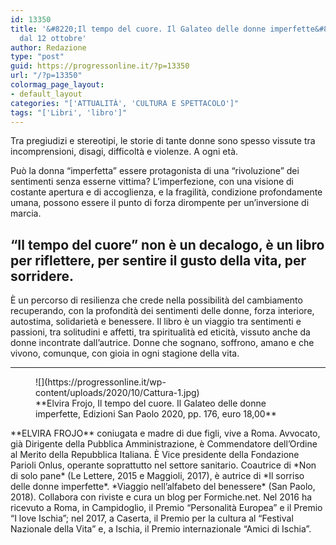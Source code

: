 ```yaml
---
id: 13350
title: '&#8220;Il tempo del cuore. Il Galateo delle donne imperfette&#8221; in libreria
  dal 12 ottobre'
author: Redazione
type: "post"
guid: https://progressonline.it/?p=13350
url: "/?p=13350"
colormag_page_layout:
- default_layout
categories: "['ATTUALITÀ', 'CULTURA E SPETTACOLO']"
tags: "['Libri', 'libro']"
---
```


Tra pregiudizi e stereotipi, le storie di tante donne sono spesso vissute tra incomprensioni, disagi, difficoltà e violenze. A ogni età.

Può la donna “imperfetta” essere protagonista di una “rivoluzione” dei sentimenti senza esserne vittima? L’imperfezione, con una visione di costante apertura e di accoglienza, e la fragilità, condizione profondamente umana, possono essere il punto di forza dirompente per un’inversione di marcia.

## “Il tempo del cuore” non è un decalogo, è un libro per riflettere, per sentire il gusto della vita, per sorridere. 

È un percorso di resilienza che crede nella possibilità del cambiamento recuperando, con la profondità dei sentimenti delle donne, forza interiore, autostima, solidarietà e benessere. Il libro è un viaggio tra sentimenti e passioni, tra solitudini e affetti, tra spiritualità ed eticità, vissuto anche da donne incontrate dall’autrice. Donne che sognano, soffrono, amano e che vivono, comunque, con gioia in ogni stagione della vita.

- - - - - -

<div class="wp-block-image"><figure class="alignleft size-large is-resized">![](https://progressonline.it/wp-content/uploads/2020/10/Cattura-1.jpg)<figcaption>**Elvira Frojo, Il tempo del cuore. Il Galateo delle donne imperfette, Edizioni San Paolo 2020, pp. 176, euro 18,00**</figcaption></figure></div> **ELVIRA FROJO** coniugata e madre di due figli, vive a Roma. Avvocato, già Dirigente della Pubblica Amministrazione, è Commendatore dell’Ordine al Merito della Repubblica Italiana. È Vice presidente della Fondazione Parioli Onlus, operante soprattutto nel settore sanitario. Coautrice di *Non di solo pane* (Le Lettere, 2015 e Maggioli, 2017), è autrice di *Il sorriso delle donne imperfette*. *Viaggio nell’alfabeto del benessere* (San Paolo, 2018). Collabora con riviste e cura un blog per Formiche.net.  
Nel 2016 ha ricevuto a Roma, in Campidoglio, il Premio “Personalità Europea” e il Premio “I love Ischia”; nel 2017, a Caserta, il Premio per la cultura al “Festival Nazionale della Vita” e, a Ischia, il Premio internazionale “Amici di Ischia”.